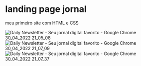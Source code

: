 # landing page jornal
 meu primeiro site com HTML e CSS


![Daily Newsletter - Seu jornal digital favorito - Google Chrome 30_04_2022 21_05_08](https://user-images.githubusercontent.com/102173382/166126831-142c0359-4901-469b-ac84-27b374966cdf.png)
![Daily Newsletter - Seu jornal digital favorito - Google Chrome 30_04_2022 21_07_09](https://user-images.githubusercontent.com/102173382/166126834-1d71b84f-b74b-419a-a098-8ab31cab0dd1.png)
![Daily Newsletter - Seu jornal digital favorito - Google Chrome 30_04_2022 21_07_37](https://user-images.githubusercontent.com/102173382/166126837-aeea1a29-c2ee-4da7-90bc-4d80e0e9bb9a.png)
